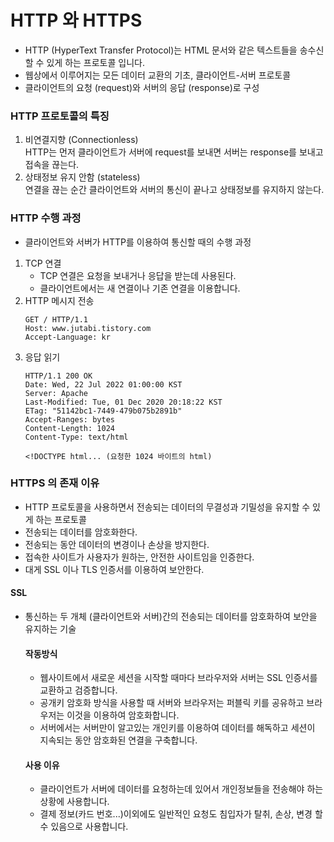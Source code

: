 # HTTP 와 HTTPS
- HTTP (HyperText Transfer Protocol)는 HTML 문서와 같은 텍스트들을 송수신 할 수 있게 하는 프로토콜 입니다.  
- 웹상에서 이루어지는 모든 데이터 교환의 기초, 클라이언트-서버 프로토콜
- 클라이언트의 요청 (request)와 서버의 응답 (response)로 구성

### HTTP 프로토콜의 특징
1. 비연결지향 (Connectionless)  
HTTP는 먼저 클라이언트가 서버에 request를 보내면 서버는 response를 보내고 접속을 끊는다.
2. 상태정보 유지 안함 (stateless)  
연결을 끊는 순간 클라이언트와 서버의 통신이 끝나고 상태정보를 유지하지 않는다.

### HTTP 수행 과정
- 클라이언트와 서버가 HTTP를 이용하여 통신할 때의 수행 과정
1. TCP 연결
    - TCP 연결은 요청을 보내거나 응답을 받는데 사용된다.
    - 클라이언트에서는 새 연결이나 기존 연결을 이용합니다.
2. HTTP 메시지 전송
    ```
   GET / HTTP/1.1
   Host: www.jutabi.tistory.com
   Accept-Language: kr
   ```
3. 응답 읽기
    ```
   HTTP/1.1 200 OK
   Date: Wed, 22 Jul 2022 01:00:00 KST
   Server: Apache
   Last-Modified: Tue, 01 Dec 2020 20:18:22 KST
   ETag: "51142bc1-7449-479b075b2891b"
   Accept-Ranges: bytes
   Content-Length: 1024
   Content-Type: text/html
   
   <!DOCTYPE html... (요청한 1024 바이트의 html)
   ```
   
### HTTPS 의 존재 이유
- HTTP 프로토콜을 사용하면서 전송되는 데이터의 무결성과 기밀성을 유지할 수 있게 하는 프로토콜
- 전송되는 데이터를 암호화한다.
- 전송되는 동안 데이터의 변경이나 손상을 방지한다.
- 접속한 사이트가 사용자가 원하는, 안전한 사이트임을 인증한다.
- 대게 SSL 이나 TLS 인증서를 이용하여 보안한다.

#### SSL
- 통신하는 두 개체 (클라이언트와 서버)간의 전송되는 데이터를 암호화하여 보안을 유지하는 기술
    #### 작동방식
    - 웹사이트에서 새로운 세션을 시작할 때마다 브라우저와 서버는 SSL 인증서를 교환하고 검증합니다.
    - 공개키 암호화 방식을 사용할 때 서버와 브라우저는 퍼블릭 키를 공유하고 브라우저는 이것을 이용하여 
    암호화합니다.
    - 서버에서는 서버만이 알고있는 개인키를 이용하여 데이터를 해독하고 세션이 지속되는 동안 암호화된
    연결을 구축합니다.
    #### 사용 이유
    - 클라이언트가 서버에 데이터를 요청하는데 있어서 개인정보들을 전송해야 하는 상황에 사용합니다.
    - 결제 정보(카드 번호...)이외에도 일반적인 요청도 침입자가 탈취, 손상, 변경 할 수 있음으로 사용합니다.